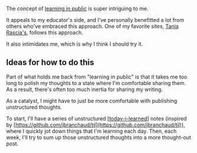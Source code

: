 The concept of [learning in
public](https://www.swyx.io/writing/learn-in-public/) is super intriguing to me.

It appeals to my educator's side, and I've personally benefitted a lot from
others who've embraced this approach. One of my favorite sites, [Tania
Rascia's](https://www.taniarascia.com/), follows this approach.

It also intimidates me, which is why I think I should try it.

## Ideas for how to do this

Part of what holds me back from "learning in public" is that it takes me too
long to polish my thoughts to a state where I'm comfortable sharing them. As a
result, there's often too much inertia for sharing my writing.

As a catalyst, I might have to just be more comfortable with publishing
unstructured thoughts.

To start, I'll have a series of unstructured [[today-i-learned]] notes (inspired
by [https://github.com/jbranchaud/til](https://github.com/jbranchaud/til)),
where I quickly jot down things that I'm learning each day. Then, each week,
I'll try to sum up those unstructured thoughts into a more thought-out post.

[//begin]: # "Autogenerated link references for markdown compatibility"
[today-i-learned]: today-i-learned/today-i-learned "Today I Learned"
[//end]: # "Autogenerated link references"
